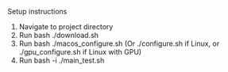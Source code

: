 Setup instructions

1. Navigate to project directory
2. Run bash ./download.sh
3. Run bash ./macos_configure.sh (Or ./configure.sh if Linux, or ./gpu_configure.sh if Linux with GPU)
4. Run bash -i ./main_test.sh
